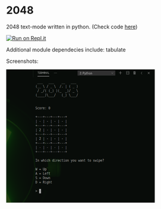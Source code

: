 # 2048

2048 text-mode written in python. (Check code [here](https://github.com/wolfian/2048/tree/master/text-mode))

[![Run on Repl.it](https://repl.it/badge/github/wolfian/2048)](https://repl.it/badge/github/wolfian/2048)

Additional module dependecies include: tabulate

Screenshots:
<p float="left">
  <img src="https://raw.githubusercontent.com/wolfian/2048/master/2048-text-mode-ss.png" height ="360" width="400"/>
</p>
